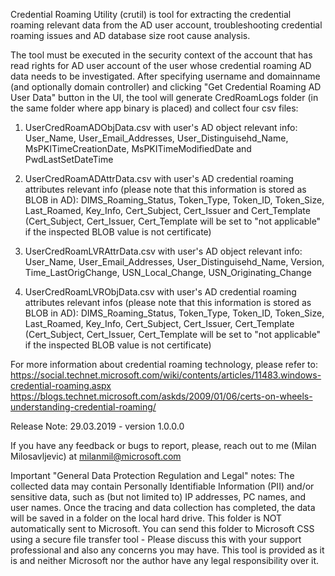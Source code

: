 Credential Roaming Utility (crutil) is tool for extracting the credential roaming relevant data from the AD user account, troubleshooting credential roaming issues and AD database size root cause analysis.

The tool must be executed in the security context of the account that has read rights for AD user account of the user whose credential roaming AD data needs to be investigated.
After specifying username and domainname (and optionally domain controller) and clicking "Get Credential Roaming AD User Data" button in the UI, the tool will generate CredRoamLogs folder (in the same folder where app binary is placed) and collect four csv files:

1. UserCredRoamADObjData.csv with user's AD object relevant info: User_Name, User_Email_Addresses, User_Distinguisehd_Name, MsPKITimeCreationDate, MsPKITimeModifiedDate and PwdLastSetDateTime

2. UserCredRoamADAttrData.csv with user's AD credential roaming attributes relevant info (please note that this information is stored as BLOB in AD): DIMS_Roaming_Status, Token_Type, Token_ID, Token_Size, Last_Roamed, Key_Info, Cert_Subject, Cert_Issuer and Cert_Template
(Cert_Subject, Cert_Issuer, Cert_Template will be set to "not applicable" if the inspected BLOB value is not certificate)

3. UserCredRoamLVRAttrData.csv with user's AD object relevant info: User_Name, User_Email_Addresses, User_Distinguisehd_Name, Version, Time_LastOrigChange, USN_Local_Change, USN_Originating_Change

4. UserCredRoamLVRObjData.csv with user's AD credential roaming attributes relevant infos (please note that this information is stored as BLOB in AD): DIMS_Roaming_Status, Token_Type, Token_ID, Token_Size, Last_Roamed, Key_Info, Cert_Subject, Cert_Issuer, Cert_Template
(Cert_Subject, Cert_Issuer, Cert_Template will be set to "not applicable" if the inspected BLOB value is not certificate)

For more information about credential roaming technology, please refer to:
https://social.technet.microsoft.com/wiki/contents/articles/11483.windows-credential-roaming.aspx
https://blogs.technet.microsoft.com/askds/2009/01/06/certs-on-wheels-understanding-credential-roaming/

Release Note:
29.03.2019 - version 1.0.0.0

If you have any feedback or bugs to report, please, reach out to me (Milan Milosavljevic) at milanmil@microsoft.com

Important "General Data Protection Regulation and Legal" notes:
The collected data may contain Personally Identifiable Information (PII) and/or sensitive data, such as (but not limited to) IP addresses, PC names, and user names.
Once the tracing and data collection has completed, the data will be saved in a folder on the local hard drive.
This folder is NOT automatically sent to Microsoft.
You can send this folder to Microsoft CSS using a secure file transfer tool - Please discuss this with your support professional and also any concerns you may have.
This tool is provided as it is and neither Microsoft nor the author have any legal responsibility over it.